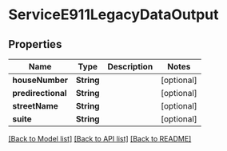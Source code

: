 # ServiceE911LegacyDataOutput

## Properties
Name | Type | Description | Notes
------------ | ------------- | ------------- | -------------
**houseNumber** | **String** |  | [optional] 
**predirectional** | **String** |  | [optional] 
**streetName** | **String** |  | [optional] 
**suite** | **String** |  | [optional] 

[[Back to Model list]](../README.md#documentation-for-models) [[Back to API list]](../README.md#documentation-for-api-endpoints) [[Back to README]](../README.md)


